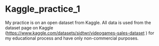 # Kaggle_practice_1
My practice is on an open dataset from Kaggle. All data is used from the dataset page on Kaggle (https://www.kaggle.com/datasets/sidtwr/videogames-sales-dataset ) for my educational process and have only non-commercial purposes.
